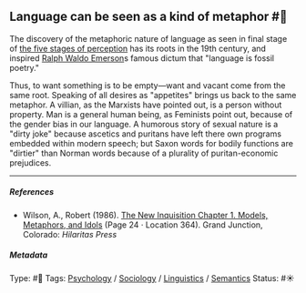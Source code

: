 ## Language can be seen as a kind of metaphor  #🧠

The discovery of the metaphoric nature of language as seen in final stage of [the five stages of perception](The%20five%20stages%20of%20perception.md) has its roots in the 19th century, and inspired [Ralph Waldo Emerson]()s famous dictum that "language is fossil poetry."

Thus, to want something is to be empty—want and vacant come from the same root. Speaking of all desires as "appetites" brings us back to the same metaphor. A villian, as the Marxists have pointed out, is a person without property. Man is a general human being, as Feminists point out, because of the gender bias in our language. A humorous story of sexual nature is a "dirty joke" because ascetics and puritans have left there own programs embedded within modern speech; but Saxon words for bodily functions are "dirtier" than Norman words because of a plurality of puritan-economic prejudices.

---

##### References

* Wilson, A., Robert (1986). [The New Inquisition Chapter 1. Models, Metaphors, and Idols](The%20New%20Inquisition%20Chapter%201.%20Models,%20Metaphors,%20and%20Idols.md) (Page 24 · Location 364). Grand Junction, Colorado: *Hilaritas Press*

##### Metadata

Type: #🔴 
Tags: [Psychology](Psychology.md) / [Sociology](Sociology.md) / [Linguistics]() / [Semantics](Semantics.md) 
Status: #☀️ 
